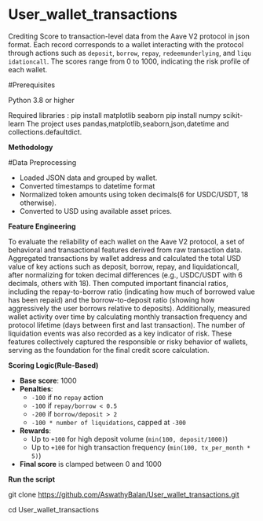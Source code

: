 # User_wallet_transactions
 Crediting Score to transaction-level data from the Aave V2 protocol in json format. Each record corresponds to a wallet interacting with the protocol through actions such as `deposit`, `borrow`, `repay`, `redeemunderlying`, and `liqu idationcall`.
 The scores range from 0 to 1000, indicating the risk profile of each wallet.
 
#Prerequisites

Python 3.8 or higher

Required libraries :
pip install matplotlib seaborn
pip install numpy scikit-learn
The project uses pandas,matplotlib,seaborn,json,datetime and collections.defaultdict. 

**Methodology**

#Data Preprocessing 
- Loaded JSON data and grouped by wallet.
- Converted timestamps to datetime format
- Normalized token amounts using token decimals(6 for USDC/USDT, 18 otherwise).
- Converted to USD using available asset prices.

**Feature Engineering**

To evaluate the reliability of each wallet on the Aave V2 protocol, a set of behavioral and transactional features derived from raw transaction data. Aggregated transactions by wallet address and calculated the total USD value of key actions such as deposit, borrow, repay, and liquidationcall, after normalizing for token decimal differences (e.g., USDC/USDT with 6 decimals, others with 18). Then computed important financial ratios, including the repay-to-borrow ratio (indicating how much of borrowed value has been repaid) and the borrow-to-deposit ratio (showing how aggressively the user borrows relative to deposits). Additionally, measured wallet activity over time by calculating monthly transaction frequency and protocol lifetime (days between first and last transaction). The number of liquidation events was also recorded as a key indicator of risk. These features collectively captured the responsible or risky behavior of wallets, serving as the foundation for the final credit score calculation.

**Scoring Logic(Rule-Based)**

- **Base score**: 1000
- **Penalties**:
  - `-100` if no `repay` action
  - `-100` if `repay/borrow < 0.5`
  - `-200` if `borrow/deposit > 2`
  - `-100 * number of liquidations`, capped at `-300`
- **Rewards**:
  - Up to `+100` for high deposit volume (`min(100, deposit/1000)`)
  - Up to `+100` for high transaction frequency (`min(100, tx_per_month * 5)`)
- **Final score** is clamped between 0 and 1000

**Run the script**

git clone https://github.com/AswathyBalan/User_wallet_transactions.git

cd User_wallet_transactions

